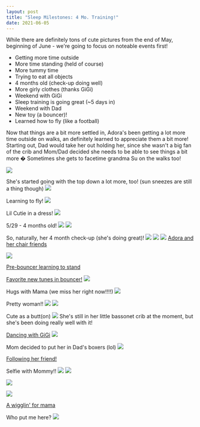 ```yaml
---
layout: post
title: "Sleep Milestones: 4 Mo. Training!"
date: 2021-06-05
---
```


While there are definitely tons of cute pictures from the end of May, beginning of June - we're going to focus on noteable events first!

- Getting more time outside
- More time standing (held of course)
- More tummy time
- Trying to eat all objects
- 4 months old (check-up doing well)
- More girly clothes (thanks GiGi)
- Weekend with GiGi
- Sleep training is going great (~5 days in)
- Weekend with Dad
- New toy (a bouncer)!
- Learned how to fly (like a football)

Now that things are a bit more settled in, Adora's been getting a lot more time outside on walks, an definitely learned to appreciate them a bit more! Starting out, Dad would take her out holding her, since she wasn't a big fan of the crib and Mom/Dad decided she needs to be able to see things a bit more � Sometimes she gets to facetime grandma Su on the walks too!

![](/assets/img/2021-06-05-08-41-14.png)

She's started going with the top down a lot more, too! (sun sneezes are still a thing though)
![](/assets/img/2021-06-05-20-49-49.png)

Learning to fly!
![](/assets/img/2021-06-05-20-13-42.png)

Lil Cutie in a dress!
![](/assets/img/2021-06-05-09-44-24.png)

5/29 - 4 months old!
![](/assets/img/2021-06-05-09-39-57.png)
![](/assets/img/2021-06-05-09-40-21.png)

So, naturally, her 4 month check-up (she's doing great)!
![](/assets/img/2021-06-05-09-40-46.png)
![](/assets/img/2021-06-05-20-47-26.png)
![](/assets/img/2021-06-05-20-48-10.png)
[Adora and her chair friends](https://photos.app.goo.gl/Fgy19gChqgnBcwGJ7)

<a href="https://photos.google.com/share/AF1QipOL1vTfXn-f0eXZDmAMiBvJS4A_ZKFvbmUpX48iBQzNDRg4EdJKE7B8Sl6NwOHS3A/photo/AF1QipMhV1Q4FTBMKRzoSuOcfd-mouFzMbRQR2sSO2TK?key=ZFNjd1pBMWIxekZJX3ZaWDNWRG1DMnpxZXZKdXNn"> <img src="https://lh3.googleusercontent.com/XxL-nIHYWedcVYBYw8W4veIYBmTT7mQEdjhvQYUO9-b9Ubw0SuUqgZfO7Yp90tbkUnVSMeVthboWrY0-s1aHSclw1ofk6hNL1x2OFCxgqFXkVn4adhNmQV53yGJL3WhaGX5MM4BMTY0_jE4eclDmj44y8yDKTO__vfsmkK7c3xYSdUBwmhurR0J785ySRKBTgbaC5Jp3QvX-YKpFCa_HIaNVkhfljWdwbrkD8muSc0HFbCjM_YtaAY0oS9pkoy5W2WGnueVcAjc9Eo98V7hvEdHFBZtQExuFcraJACJHeQy-zwNy51Tslag4YjRlU6d1abaA1HgvrY8sG59JuWiBORiTah7uLt2R4ospBbvoRUjGRRlM5Tej8oMSyfrNab9uASqPla3OyUlFC3o9qcQYADMqbe0OFP40gaV1ULCEnO67Uq32jTTv-CTvGkbXLwF3rM8tZ4Ku6mzaPKI3O-HQ9llcUyWiQIHmlajGvOn7wXxHqB7Y4lg9fP5A7GrlueXbYf35TkI4z9REHxOgm5ea4wp2dgklDTRqkIY4u7IfFcH43s-WgNfE90hJAn2BB3gNlcpkiXPO_1X4se9lhtFoGOBXb06l0poq_4tRVMVMJjiJt-R2NnuDOGRWc2nakHLxE1kb6Us2EoqoBVtF_vXCUUHaD4AE-JndwuhGXyXD9JCYcyk3ueLICagb8YbeGpbwMWdTJRmJtfW8TAs7K0xJ6zvg13M77VUHbjzhnlfeDwiLvVT2Vxt4-LthA58IqhaWw2-3McOAqDaWPZ7Slg=w195-h346-k-no?authuser=0" /> </a>

[Pre-bouncer learning to stand](https://photos.app.goo.gl/6hJWR7ro8JVDEDHv5)

[Favorite new tunes in bouncer!](https://photos.app.goo.gl/7xiWih1SRsvzu1jK6)
![](/assets/img/2021-06-05-20-16-13.png)

Hugs with Mama (we miss her right now!!!!)
![](/assets/img/2021-06-05-20-18-23.png)

Pretty woman!!
![](/assets/img/2021-06-05-20-18-37.png)
![](/assets/img/2021-06-05-20-19-05.png)

Cute as a butt(on)
![](/assets/img/2021-06-05-20-21-41.png)
She's still in her little bassonet crib at the moment, but she's been doing really well with it!

[Dancing with GiGi](https://photos.app.goo.gl/12Yh4EbTBxzChhNu8)
![](/assets/img/2021-06-05-20-47-03.png)

Mom decided to put her in Dad's boxers (lol)
![](/assets/img/2021-06-05-20-48-40.png)

[Following her friend!](https://photos.app.goo.gl/xt7KgnH2bK8E5F9v6)

Selfie with Mommy!!
![](/assets/img/2021-06-05-20-52-27.png)
![](/assets/img/2021-06-05-20-52-36.png)

![](/assets/img/2021-06-05-20-52-45.png)

![](/assets/img/2021-06-05-20-52-57.png)

[A wigglin' for mama](https://photos.app.goo.gl/1JQgh1sJVwjuexgeA)

Who put me here?
![](/assets/img/2021-06-05-20-54-42.png)
